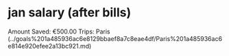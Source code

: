 # jan salary (after bills)

Amount Saved: €500.00
Trips: Paris (../goals%201a485936ac6e8129bbaef8a7c8eae4df/Paris%201a485936ac6e814e920efee2a13bc921.md)
